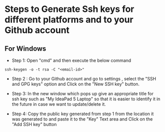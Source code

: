 # Steps to Generate Ssh keys for different platforms and to your Github account
 
## For Windows

* Step 1: Open "cmd" and then execute the below command
```
ssh-keygen -o -t rsa -C "<email-id>"
```
* Step 2 : Go to your Github account and go to settings , select the "SSH and GPG keys" option and Click on the "New SSH key" button.

* Step 3: In the new window which pops up give an appropriate title for ssh key such as "My IdeaPad 5 Laptop" so that it is easier to identify it in the future in case we want to update/delete it.

* Step 4: Copy the public key generated from step 1 from the location it was generated to and paste it to the "Key" Text area and Click on the "Add SSH key" button